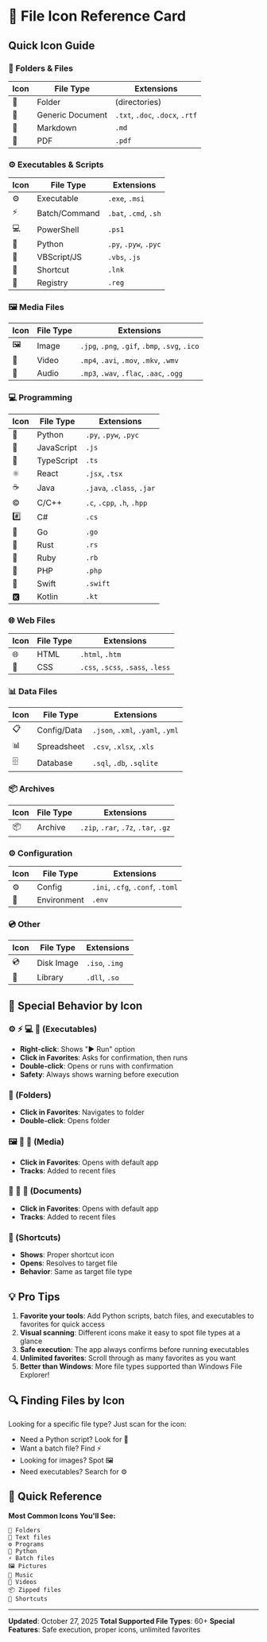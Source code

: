 # 🎨 File Icon Reference Card

## Quick Icon Guide

### 📁 Folders & Files
| Icon | File Type | Extensions |
|------|-----------|------------|
| 📁 | Folder | (directories) |
| 📄 | Generic Document | `.txt`, `.doc`, `.docx`, `.rtf` |
| 📝 | Markdown | `.md` |
| 📕 | PDF | `.pdf` |

### ⚙️ Executables & Scripts
| Icon | File Type | Extensions |
|------|-----------|------------|
| ⚙️ | Executable | `.exe`, `.msi` |
| ⚡ | Batch/Command | `.bat`, `.cmd`, `.sh` |
| 💻 | PowerShell | `.ps1` |
| 🐍 | Python | `.py`, `.pyw`, `.pyc` |
| 📜 | VBScript/JS | `.vbs`, `.js` |
| 🔗 | Shortcut | `.lnk` |
| 🔧 | Registry | `.reg` |

### 🖼️ Media Files
| Icon | File Type | Extensions |
|------|-----------|------------|
| 🖼️ | Image | `.jpg`, `.png`, `.gif`, `.bmp`, `.svg`, `.ico` |
| 🎥 | Video | `.mp4`, `.avi`, `.mov`, `.mkv`, `.wmv` |
| 🎵 | Audio | `.mp3`, `.wav`, `.flac`, `.aac`, `.ogg` |

### 💻 Programming
| Icon | File Type | Extensions |
|------|-----------|------------|
| 🐍 | Python | `.py`, `.pyw`, `.pyc` |
| 📜 | JavaScript | `.js` |
| 📘 | TypeScript | `.ts` |
| ⚛️ | React | `.jsx`, `.tsx` |
| ☕ | Java | `.java`, `.class`, `.jar` |
| ©️ | C/C++ | `.c`, `.cpp`, `.h`, `.hpp` |
| #️⃣ | C# | `.cs` |
| 🐹 | Go | `.go` |
| 🦀 | Rust | `.rs` |
| 💎 | Ruby | `.rb` |
| 🐘 | PHP | `.php` |
| 🦅 | Swift | `.swift` |
| 🅺 | Kotlin | `.kt` |

### 🌐 Web Files
| Icon | File Type | Extensions |
|------|-----------|------------|
| 🌐 | HTML | `.html`, `.htm` |
| 🎨 | CSS | `.css`, `.scss`, `.sass`, `.less` |

### 📊 Data Files
| Icon | File Type | Extensions |
|------|-----------|------------|
| 📋 | Config/Data | `.json`, `.xml`, `.yaml`, `.yml` |
| 📊 | Spreadsheet | `.csv`, `.xlsx`, `.xls` |
| 🗄️ | Database | `.sql`, `.db`, `.sqlite` |

### 📦 Archives
| Icon | File Type | Extensions |
|------|-----------|------------|
| 📦 | Archive | `.zip`, `.rar`, `.7z`, `.tar`, `.gz` |

### ⚙️ Configuration
| Icon | File Type | Extensions |
|------|-----------|------------|
| ⚙️ | Config | `.ini`, `.cfg`, `.conf`, `.toml` |
| 🔐 | Environment | `.env` |

### 💿 Other
| Icon | File Type | Extensions |
|------|-----------|------------|
| 💿 | Disk Image | `.iso`, `.img` |
| 🔌 | Library | `.dll`, `.so` |

## 🎯 Special Behavior by Icon

### ⚙️ ⚡ 💻 🐍 (Executables)
- **Right-click**: Shows "▶️ Run" option
- **Click in Favorites**: Asks for confirmation, then runs
- **Double-click**: Opens or runs with confirmation
- **Safety**: Always shows warning before execution

### 📁 (Folders)
- **Click in Favorites**: Navigates to folder
- **Double-click**: Opens folder

### 🖼️ 🎥 🎵 (Media)
- **Click in Favorites**: Opens with default app
- **Tracks**: Added to recent files

### 📄 📝 📕 (Documents)
- **Click in Favorites**: Opens with default app
- **Tracks**: Added to recent files

### 🔗 (Shortcuts)
- **Shows**: Proper shortcut icon
- **Opens**: Resolves to target file
- **Behavior**: Same as target file type

## 💡 Pro Tips

1. **Favorite your tools**: Add Python scripts, batch files, and executables to favorites for quick access
2. **Visual scanning**: Different icons make it easy to spot file types at a glance
3. **Safe execution**: The app always confirms before running executables
4. **Unlimited favorites**: Scroll through as many favorites as you want
5. **Better than Windows**: More file types supported than Windows File Explorer!

## 🔍 Finding Files by Icon

Looking for a specific file type? Just scan for the icon:
- Need a Python script? Look for 🐍
- Want a batch file? Find ⚡
- Looking for images? Spot 🖼️
- Need executables? Search for ⚙️

## 📝 Quick Reference

**Most Common Icons You'll See:**
```
📁 Folders
📄 Text files
⚙️ Programs
🐍 Python
⚡ Batch files
🖼️ Pictures
🎵 Music
🎥 Videos
📦 Zipped files
🔗 Shortcuts
```

---

**Updated**: October 27, 2025
**Total Supported File Types**: 60+
**Special Features**: Safe execution, proper icons, unlimited favorites
